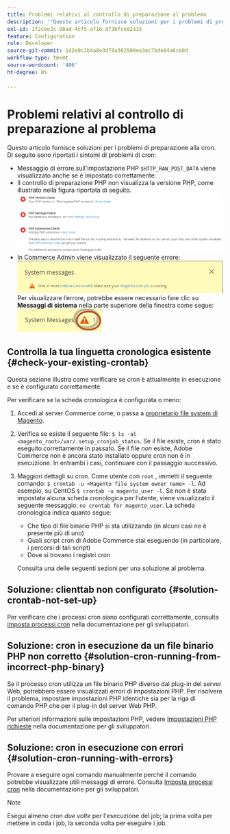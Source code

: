 ```yaml
---
title: Problemi relativi al controllo di preparazione al problema
description: '"Questo articolo fornisce soluzioni per i problemi di preparazione alla cron. I seguenti sono sintomi di problemi di cron:'''
exl-id: 1f2cee2c-98ad-4cf5-af16-d736fced2a15
feature: Configuration
role: Developer
source-git-commit: 1d2e0c1b4a8e3d79a362500ee3ec7bde84a6ce0d
workflow-type: tm+mt
source-wordcount: '406'
ht-degree: 0%

---
```


# Problemi relativi al controllo di preparazione al problema

Questo articolo fornisce soluzioni per i problemi di preparazione alla cron. Di seguito sono riportati i sintomi di problemi di cron:

* Messaggio di errore sull&#39;impostazione PHP `$HTTP_RAW_POST_DATA` viene visualizzato anche se è impostato correttamente.
* Il controllo di preparazione PHP non visualizza la versione PHP, come illustrato nella figura riportata di seguito.
  ![upgr-tshoot-no-cron.png](assets/upgr-tshoot-no-cron.png)
* In Commerce Admin viene visualizzato il seguente errore:
  ![compman-cron-not-running.png](assets/compman-cron-not-running.png)
Per visualizzare l’errore, potrebbe essere necessario fare clic su **Messaggi di sistema** nella parte superiore della finestra come segue:
  ![compman_sys-messages.png](assets/compman_sys-messages.png)

## Controlla la tua linguetta cronologica esistente {#check-your-existing-crontab}

Questa sezione illustra come verificare se cron è attualmente in esecuzione e se è configurato correttamente.

Per verificare se la scheda cronologica è configurata o meno:

1. Accedi al server Commerce come, o passa a [proprietario file system di Magento](https://devdocs.magento.com/guides/v2.3/install-gde/prereq/file-sys-perms-over.html).
1. Verifica se esiste il seguente file: `$ ls -al <magento_root>/var/.setup_cronjob_status`. Se il file esiste, cron è stato eseguito correttamente in passato. Se il file *non* esiste, Adobe Commerce non è ancora stato installato oppure cron non è in esecuzione. In entrambi i casi, continuare con il passaggio successivo.
1. Maggiori dettagli su cron. Come utente con `root` , immetti il seguente comando: `$ crontab -u <Magento file system owner name> -l`. Ad esempio, su CentOS `$ crontab -u magento_user -l`. Se non è stata impostata alcuna scheda cronologica per l’utente, viene visualizzato il seguente messaggio:    `no crontab for magento_user`. La scheda cronologica indica quanto segue:
   * Che tipo di file binario PHP si sta utilizzando (in alcuni casi ne è presente più di uno)
   * Quali script cron di Adobe Commerce stai eseguendo (in particolare, i percorsi di tali script)
   * Dove si trovano i registri cron

   Consulta una delle seguenti sezioni per una soluzione al problema.

## Soluzione: clienttab non configurato {#solution-crontab-not-set-up}

Per verificare che i processi cron siano configurati correttamente, consulta [Imposta processi cron](https://devdocs.magento.com/guides/v2.3/install-gde/install/post-install-config.html#post-install-cron) nella documentazione per gli sviluppatori.

## Soluzione: cron in esecuzione da un file binario PHP non corretto {#solution-cron-running-from-incorrect-php-binary}

Se il processo cron utilizza un file binario PHP diverso dal plug-in del server Web, potrebbero essere visualizzati errori di impostazioni PHP. Per risolvere il problema, impostare impostazioni PHP identiche sia per la riga di comando PHP che per il plug-in del server Web PHP.

Per ulteriori informazioni sulle impostazioni PHP, vedere [Impostazioni PHP richieste](https://devdocs.magento.com/guides/v2.3/install-gde/prereq/php-settings.html) nella documentazione per gli sviluppatori.

## Soluzione: cron in esecuzione con errori {#solution-cron-running-with-errors}

Provare a eseguire ogni comando manualmente perché il comando potrebbe visualizzare utili messaggi di errore. Consulta [Imposta processi cron](https://devdocs.magento.com/guides/v2.3/install-gde/install/post-install-config.html#post-install-cron) nella documentazione per gli sviluppatori.

>[!NOTE]
>
>Esegui almeno cron *due volte* per l&#39;esecuzione del job; la prima volta per mettere in coda i job, la seconda volta per eseguire i job.

